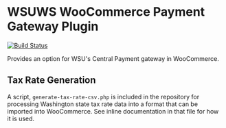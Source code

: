 # WSUWS WooCommerce Payment Gateway Plugin

[![Build Status](https://travis-ci.org/washingtonstateuniversity/WSUWP-Plugin-WSUWS-WooCommerce-Payment-Gateway.svg?branch=master)](https://travis-ci.org/washingtonstateuniversity/WSUWP-Plugin-WSUWS-WooCommerce-Payment-Gateway)

Provides an option for WSU's Central Payment gateway in WooCommerce.

## Tax Rate Generation

A script, `generate-tax-rate-csv.php` is included in the repository for processing Washington state tax rate data into a format that can be imported into WooCommerce. See inline documentation in that file for how it is used.
